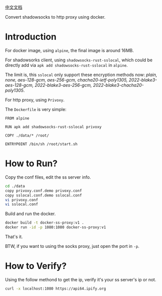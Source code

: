[中文文档](README_cn.md)

Convert shadowsocks to http proxy using docker.

# Introduction

For docker image, using `alpine`, the final image is around 16MB.

For shadowsorks client, using `shadowsocks-rust-sslocal`, which could be directly add via `apk add shadowsocks-rust-sslocal` in `alpine`.

The limit is, this `sslocal` only support these encryption methods now: *plain, none, aes-128-gcm, aes-256-gcm, chacha20-ietf-poly1305, 2022-blake3-aes-128-gcm, 2022-blake3-aes-256-gcm, 2022-blake3-chacha20-poly1305*.

For http proxy, using `Privoxy`.

The `Dockerfile` is very simple:

```docker
FROM alpine

RUN apk add shadowsocks-rust-sslocal privoxy

COPY ./data/* /root/

ENTRYPOINT /bin/sh /root/start.sh

```

# How to Run?

Copy the conf files, edit the ss server info.

```bash
cd ./data
copy privoxy.conf.demo privoxy.conf
copy sslocal.conf.demo sslocal.conf
vi privoxy.conf
vi sslocal.conf
```

Build and run the docker.

```bash
docker build -t docker-ss-proxy:v1 .
docker run -id -p 1080:1080 docker-ss-proxy:v1
```

That's it.

BTW, if you want to using the socks proxy, just open the port in `-p`.

# How to Verify?

Using the follow methond to get the ip, verify it's your ss server's ip or not.

```bash
curl -x localhost:1080 https://api64.ipify.org
```